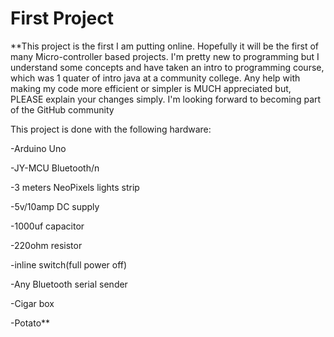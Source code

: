 # First Project

**This project is the first I am putting online. Hopefully it will be the first of many Micro-controller based projects. I'm pretty new to programming but I understand some concepts and have taken an intro to programming course, which was 1 quater of intro java at a community college. Any help with making my code more efficient or simpler is MUCH appreciated but, PLEASE explain your changes simply.
  I'm looking forward to becoming part of the GitHub community
  
  This project is done with the following hardware:
  
  -Arduino Uno 
  
  -JY-MCU Bluetooth/n
  
  -3 meters NeoPixels lights strip 
  
  -5v/10amp DC supply 
  
  -1000uf capacitor 
  
  -220ohm resistor 
  
  -inline switch(full power off) 
  
  -Any Bluetooth serial sender 
  
  -Cigar box 
  
  -Potato** 
